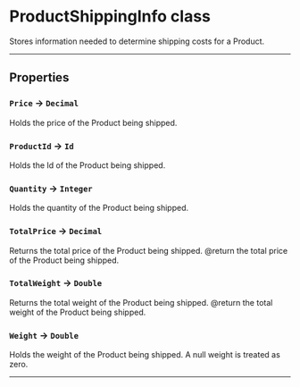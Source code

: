 # ProductShippingInfo class

Stores information needed to determine shipping costs for a Product.

---
## Properties

### `Price` → `Decimal`

Holds the price of the Product being shipped.

### `ProductId` → `Id`

Holds the Id of the Product being shipped.

### `Quantity` → `Integer`

Holds the quantity of the Product being shipped.

### `TotalPrice` → `Decimal`

Returns the total price of the Product being shipped. @return the total price of the Product being shipped.

### `TotalWeight` → `Double`

Returns the total weight of the Product being shipped. @return the total weight of the Product being shipped.

### `Weight` → `Double`

Holds the weight of the Product being shipped. A null weight is treated as zero.

---
